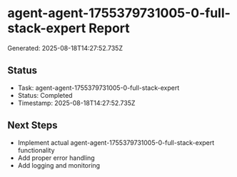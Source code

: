 # agent-agent-1755379731005-0-full-stack-expert Report

Generated: 2025-08-18T14:27:52.735Z

## Status
- Task: agent-agent-1755379731005-0-full-stack-expert
- Status: Completed
- Timestamp: 2025-08-18T14:27:52.735Z

## Next Steps
- Implement actual agent-agent-1755379731005-0-full-stack-expert functionality
- Add proper error handling
- Add logging and monitoring

